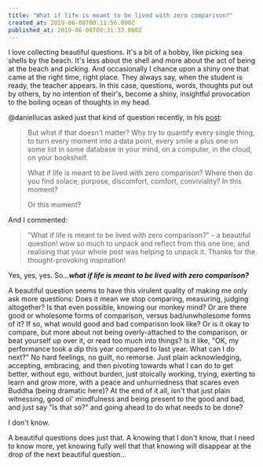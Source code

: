 ```yaml
---
title: "What if life is meant to be lived with zero comparison?"
created_at: 2019-06-08T00:11:56.000Z
published_at: 2019-06-08T00:31:33.000Z
---
```

I love collecting beautiful questions. It's a bit of a hobby, like picking sea shells by the beach. It's less about the shell and more about the act of being at the beach and picking. And occasionally I chance upon a shiny one that came at the right time, right place. They always say, when the student is ready, the teacher appears. In this case, questions, words, thoughts put out by others, by no intention of their's, become a shiny, insightful provocation to the boiling ocean of thoughts in my head.   

  

@daniellucas asked just that kind of question recently, in his [post](https://200wordsaday.com/words/a-soft-return-193945cf6fc03c97f2): 

  

> But what if that doesn't matter? Why try to quantify every single thing, to turn every moment into a data point, every smile a plus one on some list in some database in your mind, on a computer, in the cloud, on your bookshelf.  
>   
> What if life is meant to be lived with zero comparison? Where then do you find solace, purpose, discomfort, comfort, conviviality? In this moment?  
>   
> Or this moment?

  

And I commented:

  

> "What if life is meant to be lived with zero comparison?" - a beautiful question! wow so much to unpack and reflect from this one line, and realising that your whole post was helping to unpack it. Thanks for the thought-provoking inspiration!

  

Yes, yes, yes. So..._**what if life is meant to be lived with zero comparison?**_

  

A beautiful question seems to have this virulent quality of making me only ask more questions: Does it mean we stop comparing, measuring, judging altogether? Is that even possible, knowing our monkey mind? Or are there good or wholesome forms of comparison, versus bad/unwholesome forms of it? If so, what would good and bad comparison look like? Or is it okay to compare, but more about not being overly-attached to the comparison, or beat yourself up over it, or read too much into things? Is it like, "OK, my performance took a dip this year compared to last year. What can I do next?" No hard feelings, no guilt, no remorse. Just plain acknowledging, accepting, embracing, and then pivoting towards what I can do to get better, without ego, without burden, just stoically working, trying, exerting to learn and grow more, with a peace and unhurriedness that scares even Buddha (being dramatic here)? At the end of it all, isn't that just plain witnessing, good ol' mindfulness and being present to the good and bad, and just say "Is that so?" and going ahead to do what needs to be done?

  

I don't know. 

  

A beautiful questions does just that. A knowing that I don't know, that I need to know more, yet knowing fully well that that knowing will disappear at the drop of the next beautiful question...

